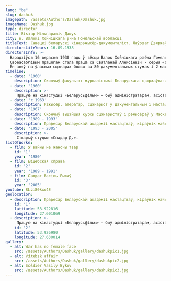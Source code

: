```yaml
---
lang: "be"
slug: dashuk
imagepath: /assets/Authors/Dashuk/Dashuk.jpg
imageName: Dashuk.jpg
type: director
title: Віктар Нічыпаравіч Дашук
city: в. Валокі Хойніцкага р-на Гомельскай вобласці
titleText: Савецкі беларускі кінарэжысёр-дакументаліст. Лаўрэат Дзяржаўнай прэміі СССР (1985), Заслужаны дзеяч мастацтваў Беларускай ССР (1977), Народны артыст Беларускай ССР (1989). Член КПСС з 1976 года
directorsLifeYears: 16.09.1938 
directorsInfo: >-
  Нарадзіўся 16 верасня 1938 гады ў вёсцы Валок Хойніцкага раёна Гомельскай вобласці. Скончыў факультэт журналістыкі Беларускага Дзяржаўнага універсітэта (1960), ВСРК (майстэрня Леаніда Трауберга). У яго фільмах публіцыстыка і лірыка жывуць у гарманічным адзінстве. Тэма мінулай вайны і вёскі, у якой прайшлі дзяцінства і юнацтва, - лейтматыў большасці прац, дзе Дашук выступае і сцэнарыстам, і рэжысёрам. Вядомасць прынесла серыя фільмаў пад агульнай назвай «Хатынская цыкл» (1975-1978), створаная сумесна з пісьменнікамі А. Адамовіча, Я.Брыля і В.Колесником: галасы і твары людзей, цудам ацалелых у спаленых фашыстамі вёсках.
  Своеасаблівым працягам стала праца са Святланай Алексіевіч - серыя «У вайны не жаночы твар» (1980-1984) .Создал ўласную кінастудыю, на якой зняў дакументальныя поўнаметражныя фільмы пра падзеі ў Беларусі - "Кіно пратэсту".
  Ён зняў па ўласным сцэнарах больш за 80 дакументальных стужак і 2 мастацкіх ( "Двое на востраве слёз" 1986, "Салодкая атрута кахання" 1995).
timeline:
  - date: '1960'
    description: Скончыў факультэт журналістыкі Беларускага дзяржаўнага ўніверсітэту iм. В.I.Ленiна.
  - date: '1960'
    description: >-
     Працуе на кінастудыі «Беларусьфільм» — быў адміністратарам, асістэнтам аператара, кінарэжысёра.
  - date: 'с 1963'
    description: Рэжысёр, аператар, сцэнарыст у дакументальным і мастацкім кіно
  - date: '1967'
    description: Скончыў вышэйшыя курсы сцэнарыстаў і рэжысёраў у Маскве (аддзяленне кінарэжысуры, майстэрня Л. Трауберга)
  - date: '1989 - 1993'
    description: Прафесар Беларускай акадэміі мастацтваў, кіраўнік майстэрні рэжысуры дакументальнага кіно
  - date: '1993 - 2005'
    description: >-
     Стварыў студыю «Спадар Д.».
listOfWorks:
  - film: У вайны не жаночы твар
    id: '1'
    year: '1980'
  - film: Віцебская справа
    id: '2'
    year: '1989 - 1991'
  - film: Салдат Васіль Быкаў
    id: '3'
    year: '2005'
youtube: 8Lzi80kxo4E
geolocation:
  - description: Прафесар Беларускай акадэміі мастацтваў, кіраўнік майстэрні рэжысуры дакументальнага кіно
    id: '1'
    latitude: 53.922816
    longitude: 27.601069
  - description: >-
     Працуе на кінастудыі «Беларусьфільм» — быў адміністратарам, асістэнтам аператара, кінарэжысёра.
    id: '2'
    latitude: 53.926980
    longitude: 27.630014
gallery:
  - alt: War has no female face
    src: /assets/Authors/Dashuk/gallery/dashukpic1.jpg
  - alt: Vitebsk affair
    src: /assets/Authors/Dashuk/gallery/dashukpic2.jpg
  - alt: Soldier Vasily Bykov
    src: /assets/Authors/Dashuk/gallery/dashukpic3.jpg
---
```


